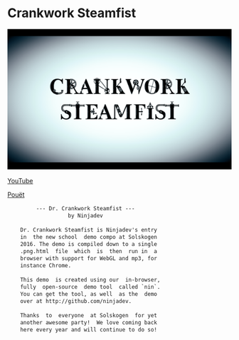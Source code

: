 # Crankwork Steamfist

![](CrankworkSteamfist.png)

[YouTube](https://www.youtube.com/watch?v=oDtGu8RjBb4)

[Pouët](http://www.pouet.net/prod.php?which=67774)

```
         --- Dr. Crankwork Steamfist ---
                   by Ninjadev

    Dr. Crankwork Steamfist is Ninjadev's entry
    in  the new school  demo compo at Solskogen
    2016. The demo is compiled down to a single
    .png.html  file  which  is  then  run in  a
    browser with support for WebGL and mp3, for
    instance Chrome.

    This demo  is created using our  in-browser,
    fully  open-source  demo tool  called `nin`.
    You can get the tool, as well  as the  demo
    over at http://github.com/ninjadev.

    Thanks  to  everyone  at Solskogen  for yet
    another awesome party!  We love coming back
    here every year and will continue to do so!
```
